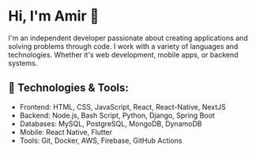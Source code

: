 # Hi, I'm Amir 👋

I'm an independent developer passionate about creating applications and solving problems through code. I work with a variety of languages and technologies. Whether it's web development, mobile apps, or backend systems.

## 🔭 Technologies & Tools:
- Frontend: HTML, CSS, JavaScript, React, React-Native, NextJS
- Backend: Node.js, Bash Script, Python, Django, Spring Boot
- Databases: MySQL, PostgreSQL, MongoDB, DynamoDB
- Mobile: React Native, Flutter
- Tools: Git, Docker, AWS, Firebase, GitHub Actions
